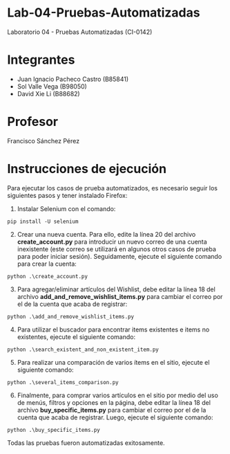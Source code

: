 # Lab-04-Pruebas-Automatizadas
Laboratorio 04 - Pruebas Automatizadas (CI-0142)

# Integrantes
- Juan Ignacio Pacheco Castro (B85841)
- Sol Valle Vega (B98050)
- David Xie Li (B88682)
 
# Profesor
Francisco Sánchez Pérez 

# Instrucciones de ejecución

Para ejecutar los casos de prueba automatizados, es necesario seguir los siguientes pasos y tener instalado Firefox:

1. Instalar Selenium con el comando:

```
pip install -U selenium
```

2. Crear una nueva cuenta. Para ello, edite la línea 20 del archivo **create_account.py** para introducir un nuevo correo de una cuenta inexistente (este correo se utilizará en algunos otros casos de prueba para poder iniciar sesión). Seguidamente, ejecute el siguiente comando para crear la cuenta:

```
python .\create_account.py
```

3. Para agregar/eliminar artículos del Wishlist, debe editar la línea 18 del archivo **add_and_remove_wishlist_items.py** para cambiar el correo por el de la cuenta que acaba de registrar:

```
python .\add_and_remove_wishlist_items.py
```

4. Para utilizar el buscador para encontrar items existentes e items no existentes, ejecute el siguiente comando:

```
python .\search_existent_and_non_existent_item.py
```

5. Para realizar una comparación de varios ítems en el sitio, ejecute el siguiente comando:

```
python .\several_items_comparison.py
```

6. Finalmente, para comprar varios artículos en el sitio por medio del uso de menús, filtros y opciones en la página, debe editar la línea 18 del archivo **buy_specific_items.py** para cambiar el correo por el de la cuenta que acaba de registrar. Luego, ejecute el siguiente comando:

```
python .\buy_specific_items.py
```

Todas las pruebas fueron automatizadas exitosamente.
